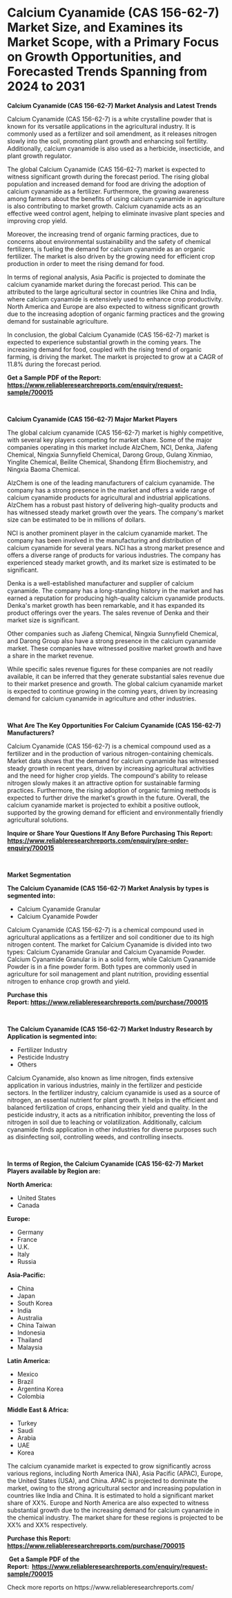 <p><h1>Calcium Cyanamide (CAS 156-62-7) Market Size, and Examines its Market Scope, with a Primary Focus on Growth Opportunities, and Forecasted Trends Spanning from 2024 to 2031</h1></p><p><strong>Calcium Cyanamide (CAS 156-62-7) Market Analysis and Latest Trends</strong></p>
<p><p>Calcium Cyanamide (CAS 156-62-7) is a white crystalline powder that is known for its versatile applications in the agricultural industry. It is commonly used as a fertilizer and soil amendment, as it releases nitrogen slowly into the soil, promoting plant growth and enhancing soil fertility. Additionally, calcium cyanamide is also used as a herbicide, insecticide, and plant growth regulator.</p><p>The global Calcium Cyanamide (CAS 156-62-7) market is expected to witness significant growth during the forecast period. The rising global population and increased demand for food are driving the adoption of calcium cyanamide as a fertilizer. Furthermore, the growing awareness among farmers about the benefits of using calcium cyanamide in agriculture is also contributing to market growth. Calcium cyanamide acts as an effective weed control agent, helping to eliminate invasive plant species and improving crop yield.</p><p>Moreover, the increasing trend of organic farming practices, due to concerns about environmental sustainability and the safety of chemical fertilizers, is fueling the demand for calcium cyanamide as an organic fertilizer. The market is also driven by the growing need for efficient crop production in order to meet the rising demand for food.</p><p>In terms of regional analysis, Asia Pacific is projected to dominate the calcium cyanamide market during the forecast period. This can be attributed to the large agricultural sector in countries like China and India, where calcium cyanamide is extensively used to enhance crop productivity. North America and Europe are also expected to witness significant growth due to the increasing adoption of organic farming practices and the growing demand for sustainable agriculture.</p><p>In conclusion, the global Calcium Cyanamide (CAS 156-62-7) market is expected to experience substantial growth in the coming years. The increasing demand for food, coupled with the rising trend of organic farming, is driving the market. The market is projected to grow at a CAGR of 11.8% during the forecast period.</p></p>
<p><strong>Get a Sample PDF of the Report:&nbsp; <a href="https://www.reliableresearchreports.com/enquiry/request-sample/700015">https://www.reliableresearchreports.com/enquiry/request-sample/700015</a></strong></p>
<p>&nbsp;</p>
<p><strong>Calcium Cyanamide (CAS 156-62-7) Major Market Players</strong></p>
<p><p>The global calcium cyanamide (CAS 156-62-7) market is highly competitive, with several key players competing for market share. Some of the major companies operating in this market include AlzChem, NCI, Denka, Jiafeng Chemical, Ningxia Sunnyfield Chemical, Darong Group, Gulang Xinmiao, Yinglite Chemical, Beilite Chemical, Shandong Efirm Biochemistry, and Ningxia Baoma Chemical.</p><p>AlzChem is one of the leading manufacturers of calcium cyanamide. The company has a strong presence in the market and offers a wide range of calcium cyanamide products for agricultural and industrial applications. AlzChem has a robust past history of delivering high-quality products and has witnessed steady market growth over the years. The company's market size can be estimated to be in millions of dollars.</p><p>NCI is another prominent player in the calcium cyanamide market. The company has been involved in the manufacturing and distribution of calcium cyanamide for several years. NCI has a strong market presence and offers a diverse range of products for various industries. The company has experienced steady market growth, and its market size is estimated to be significant.</p><p>Denka is a well-established manufacturer and supplier of calcium cyanamide. The company has a long-standing history in the market and has earned a reputation for producing high-quality calcium cyanamide products. Denka's market growth has been remarkable, and it has expanded its product offerings over the years. The sales revenue of Denka and their market size is significant.</p><p>Other companies such as Jiafeng Chemical, Ningxia Sunnyfield Chemical, and Darong Group also have a strong presence in the calcium cyanamide market. These companies have witnessed positive market growth and have a share in the market revenue.</p><p>While specific sales revenue figures for these companies are not readily available, it can be inferred that they generate substantial sales revenue due to their market presence and growth. The global calcium cyanamide market is expected to continue growing in the coming years, driven by increasing demand for calcium cyanamide in agriculture and other industries.</p></p>
<p>&nbsp;</p>
<p><strong>What Are The Key Opportunities For Calcium Cyanamide (CAS 156-62-7) Manufacturers?</strong></p>
<p><p>Calcium Cyanamide (CAS 156-62-7) is a chemical compound used as a fertilizer and in the production of various nitrogen-containing chemicals. Market data shows that the demand for calcium cyanamide has witnessed steady growth in recent years, driven by increasing agricultural activities and the need for higher crop yields. The compound's ability to release nitrogen slowly makes it an attractive option for sustainable farming practices. Furthermore, the rising adoption of organic farming methods is expected to further drive the market's growth in the future. Overall, the calcium cyanamide market is projected to exhibit a positive outlook, supported by the growing demand for efficient and environmentally friendly agricultural solutions.</p></p>
<p><strong>Inquire or Share Your Questions If Any Before Purchasing This Report: <a href="https://www.reliableresearchreports.com/enquiry/pre-order-enquiry/700015">https://www.reliableresearchreports.com/enquiry/pre-order-enquiry/700015</a></strong></p>
<p>&nbsp;</p>
<p><strong>Market Segmentation</strong></p>
<p><strong>The Calcium Cyanamide (CAS 156-62-7) Market Analysis by types is segmented into:</strong></p>
<p><ul><li>Calcium Cyanamide Granular</li><li>Calcium Cyanamide Powder</li></ul></p>
<p><p>Calcium Cyanamide (CAS 156-62-7) is a chemical compound used in agricultural applications as a fertilizer and soil conditioner due to its high nitrogen content. The market for Calcium Cyanamide is divided into two types: Calcium Cyanamide Granular and Calcium Cyanamide Powder. Calcium Cyanamide Granular is in a solid form, while Calcium Cyanamide Powder is in a fine powder form. Both types are commonly used in agriculture for soil management and plant nutrition, providing essential nitrogen to enhance crop growth and yield.</p></p>
<p><strong>Purchase this Report:&nbsp;<a href="https://www.reliableresearchreports.com/purchase/700015">https://www.reliableresearchreports.com/purchase/700015</a></strong></p>
<p>&nbsp;</p>
<p><strong>The Calcium Cyanamide (CAS 156-62-7) Market Industry Research by Application is segmented into:</strong></p>
<p><ul><li>Fertilizer Industry</li><li>Pesticide Industry</li><li>Others</li></ul></p>
<p><p>Calcium Cyanamide, also known as lime nitrogen, finds extensive application in various industries, mainly in the fertilizer and pesticide sectors. In the fertilizer industry, calcium cyanamide is used as a source of nitrogen, an essential nutrient for plant growth. It helps in the efficient and balanced fertilization of crops, enhancing their yield and quality. In the pesticide industry, it acts as a nitrification inhibitor, preventing the loss of nitrogen in soil due to leaching or volatilization. Additionally, calcium cyanamide finds application in other industries for diverse purposes such as disinfecting soil, controlling weeds, and controlling insects.</p></p>
<p>&nbsp;</p>
<p><strong>In terms of Region, the Calcium Cyanamide (CAS 156-62-7) Market Players available by Region are:</strong></p>
<p>
    <p> <strong> North America: </strong>
        <ul>
            <li>United States</li>
            <li>Canada</li>
        </ul>
        </p> 
    <p> <strong> Europe: </strong>
        <ul>
            <li>Germany</li>
            <li>France</li>
            <li>U.K.</li>
            <li>Italy</li>
            <li>Russia</li>
        </ul>
        </p> 
    <p> <strong> Asia-Pacific: </strong>
        <ul>
            <li>China</li>
            <li>Japan</li>
            <li>South Korea</li>
            <li>India</li>
            <li>Australia</li>
            <li>China Taiwan</li>
            <li>Indonesia</li>
            <li>Thailand</li>
            <li>Malaysia</li>
        </ul>
        </p> 
    <p> <strong> Latin America: </strong>
        <ul>
            <li>Mexico</li>
            <li>Brazil</li>
            <li>Argentina Korea</li>
            <li>Colombia</li>
        </ul>
        </p> 
    <p> <strong> Middle East & Africa: </strong>
        <ul>
            <li>Turkey</li>
            <li>Saudi</li>
            <li>Arabia</li>
            <li>UAE</li>
            <li>Korea</li>
        </ul>
    </p>
    </p>
<p><p>The calcium cyanamide market is expected to grow significantly across various regions, including North America (NA), Asia Pacific (APAC), Europe, the United States (USA), and China. APAC is projected to dominate the market, owing to the strong agricultural sector and increasing population in countries like India and China. It is estimated to hold a significant market share of XX%. Europe and North America are also expected to witness substantial growth due to the increasing demand for calcium cyanamide in the chemical industry. The market share for these regions is projected to be XX% and XX% respectively.</p></p>
<p><strong>Purchase this Report: <a href="https://www.reliableresearchreports.com/purchase/700015">https://www.reliableresearchreports.com/purchase/700015</a></strong></p>
<p>&nbsp;<strong>Get a Sample PDF of the Report:&nbsp;&nbsp;<a href="https://www.reliableresearchreports.com/enquiry/request-sample/700015">https://www.reliableresearchreports.com/enquiry/request-sample/700015</a></strong></p>
<p><strong></strong></p>
<p>Check more reports on https://www.reliableresearchreports.com/</p>